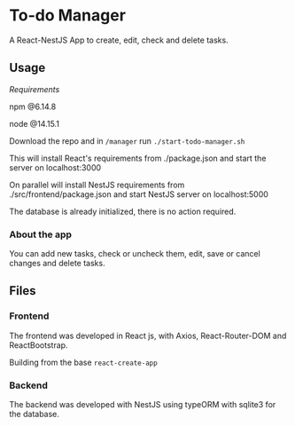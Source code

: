 # To-do Manager

A React-NestJS App to create, edit, check and delete tasks.

## Usage

*Requirements*

  npm @6.14.8

  node @14.15.1

  Download the repo and in `/manager` run `./start-todo-manager.sh`

  This will install React's requirements from ./package.json and start the server on localhost:3000

  On parallel will install NestJS requirements from ./src/frontend/package.json and start NestJS server on localhost:5000

  The database is already initialized, there is no action required.

### About the app

You can add new tasks, check or uncheck them, edit, save or cancel changes and delete tasks.

## Files

### Frontend

The frontend was developed in React js, with Axios, React-Router-DOM and ReactBootstrap.

Building from the base `react-create-app`


### Backend

The backend was developed with NestJS using typeORM with sqlite3 for the database.
